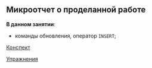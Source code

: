 ## Микроотчет о проделанной работе

**В данном занятии**:
- команды обновления, оператор `INSERT`;

[Конспект](sql_skillsmart_lesson11_notes.md)

[Упражнения](sql_skillsmart_lesson11_prac.md)

